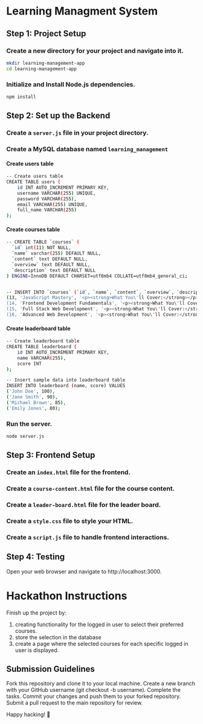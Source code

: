 # Learning Managment System

## Step 1: Project Setup

### Create a new directory for your project and navigate into it.
```bash
mkdir learning-management-app
cd learning-management-app
```
### Initialize and Install  Node.js dependencies.
```bash
npm install
```


## Step 2: Set up the Backend

### Create a `server.js` file in your project directory.

### Create a MySQL database named `learning_management` 

#### Create users table
```bash
-- Create users table
CREATE TABLE users (
    id INT AUTO_INCREMENT PRIMARY KEY,
    username VARCHAR(255) UNIQUE,
    password VARCHAR(255),
    email VARCHAR(255) UNIQUE,
    full_name VARCHAR(255)
);
```

#### Create courses table
```bash
-- CREATE TABLE `courses` (
  `id` int(11) NOT NULL,
  `name` varchar(255) DEFAULT NULL,
  `content` text DEFAULT NULL,
  `overview` text DEFAULT NULL,
  `description` text DEFAULT NULL
) ENGINE=InnoDB DEFAULT CHARSET=utf8mb4 COLLATE=utf8mb4_general_ci;


-- INSERT INTO `courses` (`id`, `name`, `content`, `overview`, `description`) VALUES
(13, 'JavaScript Mastery', '<p><strong>What You\'ll Cover:</strong></p>\r\n <ul>\r\n     <li>Introduction to JavaScript: Understand the basics of JavaScript, including variables, data types, and operators.</li>\r\n     <li>Control Flow: Learn about conditionals and loops to control the flow of your JavaScript code.</li>\r\n     <li>Functions and Scope: Dive into functions and scope in JavaScript, including function expressions and closures.</li>\r\n     <li>Arrays and Objects: Explore arrays and objects in JavaScript, and learn how to manipulate them effectively.</li>\r\n     <li>DOM Manipulation: Master the Document Object Model (DOM) and learn how to manipulate HTML elements dynamically.</li>\r\n     <li>Asynchronous JavaScript: Understand asynchronous programming in JavaScript, including callbacks, promises, and async/await.</li>\r\n </ul>\r\n \r\n <p><strong>What You\'ll Be Able to Do:</strong></p>\r\n <ul>\r\n     <li>Build Dynamic Web Pages: Use JavaScript to add interactivity and dynamic behavior to your web pages.</li>\r\n     <li>Handle User Input: Capture and process user input using event listeners and DOM manipulation.</li>\r\n     <li>Create Interactive Web Applications: Build interactive web applications with asynchronous JavaScript.</li>\r\n     <li>Utilize Third-Party APIs: Integrate third-party APIs to fetch data and enhance your web applications.</li>\r\n     <li>Develop Games: Develop simple games using JavaScript and the HTML5 canvas element.</li>\r\n     <li>Troubleshoot JavaScript Errors: Learn techniques to debug and fix common JavaScript errors.</li>\r\n </ul>', '<p>This course focuses on mastering JavaScript, from basic syntax to advanced concepts.</p>', '<p>Become proficient in JavaScript and build dynamic, interactive web applications.</p>'),
(14, 'Frontend Development Fundamentals', '<p><strong>What You\'ll Cover:</strong></p>\r\n <ul>\r\n     <li>HTML Essentials: Learn the fundamentals of HTML, including tags, attributes, and document structure.</li>\r\n     <li>CSS Basics: Understand CSS syntax, selectors, and properties to style your HTML documents.</li>\r\n     <li>Responsive Web Design: Master techniques for creating responsive and mobile-friendly web designs.</li>\r\n     <li>CSS Flexbox and Grid: Dive into CSS Flexbox and Grid layout models for building complex web layouts.</li>\r\n     <li>CSS Preprocessors: Explore CSS preprocessors like Sass and Less to enhance your CSS workflow.</li>\r\n     <li>Introduction to JavaScript: Get started with JavaScript, covering basic syntax and concepts.</li>\r\n </ul>\r\n \r\n <p><strong>What You\'ll Be Able to Do:</strong></p>\r\n <ul>\r\n     <li>Create Static Web Pages: Build static web pages using HTML and CSS.</li>\r\n     <li>Design Responsive Websites: Design websites that adapt to different screen sizes and devices.</li>\r\n     <li>Use Modern CSS Techniques: Apply modern CSS techniques like Flexbox and Grid for layout design.</li>\r\n     <li>Enhance CSS Workflow: Improve your CSS workflow using preprocessors like Sass and Less.</li>\r\n     <li>Understand JavaScript Basics: Gain a solid understanding of JavaScript basics to add interactivity to your web pages.</li>\r\n </ul>', '<p>This course provides a comprehensive introduction to frontend web development.</p>', '<p>Master frontend development fundamentals and build stunning websites.</p>'),
(15, 'Full Stack Web Development', '<p><strong>What You\'ll Cover:</strong></p>\r\n <ul>\r\n     <li>Backend Basics: Learn about backend development fundamentals, including server-side programming languages like Node.js and databases like MongoDB.</li>\r\n     <li>Express.js: Dive into Express.js, a popular web application framework for Node.js, to build robust and scalable backend APIs.</li>\r\n     <li>Database Management: Explore database management using MongoDB, a NoSQL database, and learn to perform CRUD operations.</li>\r\n     <li>Authentication and Authorization: Implement user authentication and authorization using JSON Web Tokens (JWT) and Passport.js.</li>\r\n     <li>Frontend Development: Review frontend development concepts, including HTML, CSS, and JavaScript, to build interactive user interfaces.</li>\r\n     <li>Integration with Frontend: Integrate the frontend and backend to create full-stack web applications.</li>\r\n </ul>\r\n \r\n <p><strong>What You\'ll Be Able to Do:</strong></p>\r\n <ul>\r\n     <li>Build Backend APIs: Create RESTful APIs using Express.js and MongoDB for database interaction.</li>\r\n     <li>Implement Authentication: Add user authentication and authorization to your web applications.</li>\r\n     <li>Develop Full-Stack Web Applications: Build full-stack web applications from scratch using modern technologies.</li>\r\n     <li>Deploy Web Applications: Deploy your web applications to production servers using platforms like Heroku.</li>\r\n     <li>Optimize Web Performance: Optimize web applications for performance and scalability.</li>\r\n     <li>Collaborate on Projects: Work collaboratively on real-world projects to gain practical experience.</li>\r\n </ul>', '<p>This course covers the complete stack of web development, from frontend to backend.</p>', '<p>Become a full-stack web developer and build powerful web applications.</p>'),
(16, 'Advanced Web Development', '<p><strong>What You\'ll Cover:</strong></p>\r\n <ul>\r\n     <li>Advanced JavaScript: Master advanced JavaScript concepts like closures, prototypes, and ES6 features.</li>\r\n     <li>Asynchronous JavaScript: Dive deep into asynchronous JavaScript programming, including promises, async/await, and event loop.</li>\r\n     <li>Modern JavaScript Frameworks: Explore modern JavaScript frameworks like React.js and Vue.js for building dynamic web applications.</li>\r\n     <li>State Management: Learn state management techniques using Redux for React.js and Vuex for Vue.js.</li>\r\n     <li>Server-Side Rendering: Understand server-side rendering (SSR) with React.js and Vue.js for improved performance and SEO.</li>\r\n     <li>RESTful APIs: Create RESTful APIs using Node.js and Express.js, and consume them in frontend frameworks.</li>\r\n </ul>\r\n \r\n <p><strong>What You\'ll Be Able to Do:</strong></p>\r\n <ul>\r\n     <li>Master Advanced JavaScript: Become proficient in advanced JavaScript concepts and ES6 features.</li>\r\n     <li>Build Dynamic Web Applications: Use modern JavaScript frameworks like React.js and Vue.js to build dynamic and interactive web applications.</li>\r\n     <li>Implement State Management: Manage application state effectively using Redux for React.js and Vuex for Vue.js.</li>\r\n     <li>Improve Web Performance: Implement server-side rendering (SSR) to improve web performance and SEO.</li>\r\n     <li>Create Scalable Web Applications: Build scalable web applications with RESTful APIs using Node.js and Express.js.</li>\r\n     <li>Develop Real-World Projects: Work on real-world projects to apply your advanced web development skills.</li>\r\n </ul>', '<p>This course focuses on advanced topics in web development, including modern JavaScript frameworks and server-side rendering.</p>', '<p>Take your web development skills to the next level with advanced techniques and frameworks.</p>');

```

#### Create leaderboard table
```bash
-- Create leaderboard table
CREATE TABLE leaderboard (
    id INT AUTO_INCREMENT PRIMARY KEY,
    name VARCHAR(255),
    score INT
);

-- Insert sample data into leaderboard table
INSERT INTO leaderboard (name, score) VALUES
('John Doe', 100),
('Jane Smith', 90),
('Michael Brown', 85),
('Emily Jones', 80);
```

### Run the server.
```bash
node server.js
```

## Step 3: Frontend Setup

### Create an `index.html` file for the frontend.

### Create a `course-content.html` file for the course content.

### Create a `leader-board.html` file for the leader board.

### Create a `style.css` file to style your HTML.

### Create a `script.js` file to handle frontend interactions.

## Step 4: Testing
Open your web browser and navigate to http://localhost:3000.

# Hackathon Instructions
Finish up the project by: 
1. creating functionality for the logged in user to select their preferred courses.
2. store the selection in the database
3. create a page where the selected courses for each specific logged in user is displayed.
   
## Submission Guidelines
Fork this repository and clone it to your local machine. 
Create a new branch with your GitHub username (git checkout -b username). 
Complete the tasks. 
Commit your changes and push them to your forked repository. 
Submit a pull request to the main repository for review.

Happy hacking! 🚀
